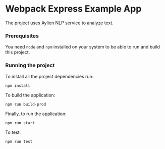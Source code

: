 # Webpack Express Example App
The project uses Aylien NLP service to analyze text.
### Prerequisites
You need `node` and `npm` installed on your system to be able to run and build this project.
### Running the project
To install all the project dependencies run:

`npm install`

To build the application:

`npm run build-prod`

Finally, to run the application:

`npm run start`

To test:
 
`npm run test`

